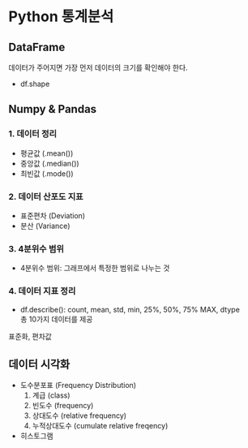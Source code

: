 # Python 통계분석

## DataFrame
데이터가 주어지면 가장 먼저 데이터의 크기를 확인해야 한다.
- df.shape

## Numpy & Pandas

### 1. 데이터 정리
- 평균값 (.mean())
- 중앙값 (.median())
- 최빈값 (.mode())

### 2. 데이터 산포도 지표

- 표준편차 (Deviation)
- 분산 (Variance)

### 3. 4분위수 범위
- 4분위수 범위: 그래프에서 특정한 범위로 나누는 것

### 4. 데이터 지표 정리
- df.describe(): count, mean, std, min, 25%, 50%, 75% MAX, dtype   
  총 10가지 데이터를 제공   

표준화, 편차값

## 데이터 시각화
- 도수분포표 (Frequency Distribution)   
  1. 계급 (class)
  2. 빈도수 (frequency)
  3. 상대도수 (relative frequency)
  4. 누적상대도수 (cumulate relative freqency)
- 히스토그램
